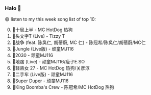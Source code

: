 

### Halo 👋

😄 listen to my this week song list of top 10:

0. 🌈十局上半 - MC HotDog 热狗
1. 🌈头文字T (Live) - Tizzy T
2. 🌈战争 (feat. 陈奂仁, 胡蓓蔚, MC 仁) - 陈冠希/陈奂仁/胡蓓蔚/MC仁
3. 🌈Jungle (Live版) - 顽童MJ116
4. 🌈2030 - 顽童MJ116
5. 🌈地痞 (Live) - 顽童MJ116/瘦子E.SO
6. 🌈轻熟女 27 - MC HotDog 热狗/关彦淳
7. 🌈二手车 (Live版) - 顽童MJ116
8. 🌈Super Duper - 顽童MJ116
9. 🌈King Boomba's Crew - 陈冠希/MC HotDog 热狗

